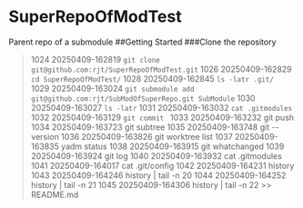 # SuperRepoOfModTest
Parent repo of a submodule
##Getting Started
###Clone the repository
 >1024  20250409-162819 `git clone git@github.com:rjt/SuperRepoOfModTest.git`
 >1026  20250409-162829 `cd SuperRepoOfModTest/`
 >1028  20250409-162845 `ls -latr .git/ `
 >1029  20250409-163024 `git submodule add git@github.com:rjt/SubModOfSuperRepo.git SubModule`
 1030  20250409-163027 `ls -latr`
 1031  20250409-163032 `cat .gitmodules `
 1032  20250409-163129 `git commit `
 1033  20250409-163232 git push
 1034  20250409-163723 git subtree
 1035  20250409-163748 git --version
 1036  20250409-163826 git worktree list
 1037  20250409-163835 yadm status
 1038  20250409-163915 git whatchanged 
 1039  20250409-163924 git log
 1040  20250409-163932 cat .gitmodules 
 1041  20250409-164017 cat .git/config 
 1042  20250409-164231 history
 1043  20250409-164246 history | tail -n 20
 1044  20250409-164252 history | tail -n 21
 1045  20250409-164306 history | tail -n 22 >> README.md 
